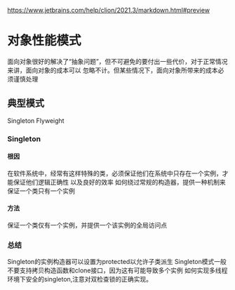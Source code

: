 https://www.jetbrains.com/help/clion/2021.3/markdown.html#preview

# 对象性能模式
面向对象很好的解决了“抽象问题”，但不可避免的要付出一些代价，对于正常情况来讲，面向对象的成本可以
忽略不计。但某些情况下，面向对象所带来的成本必须谨慎处理
## 典型模式
Singleton
Flyweight

### Singleton
#### 根因
在软件系统中，经常有这样特殊的类，必须保证他们在系统中只存在一个实例，才能保证他们逻辑正确性
以及良好的效率
如何绕过常规的构造器，提供一种机制来保证一个类只有一个实例

#### 方法
保证一个类仅有一个实例，并提供一个该实例的全局访问点


### 总结
Singleton的实例构造器可以设置为protected以允许子类派生
Singleton模式一般不要支持拷贝构造函数和clone接口，因为这有可能导致多个实例
如何实现多线程环境下安全的singleton,注意对双检查锁的正确实现。